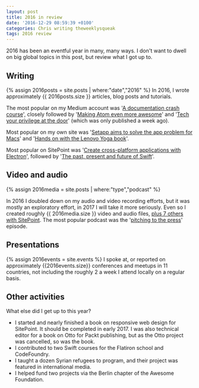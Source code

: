 ```yaml
---
layout: post
title: 2016 in review
date: '2016-12-29 08:59:39 +0100'
categories: Chris writing theweeklysqueak
tags: 2016 review
---
```


2016 has been an eventful year in many, many ways. I don't want to dwell on big global topics in this post, but review what I got up to.

## Writing

{% assign 2016posts = site.posts | where:"date","2016" %} In 2016, I wrote approximately {{ 2016posts.size }} articles, blog posts and tutorials.

The most popular on my Medium account was '[A documentation crash course](https://hackernoon.com/a-documentation-crash-course-45006a85c15c#.790b6ze0w)', closely followed by '[Making Atom even more awesome](https://hackernoon.com/making-atom-even-more-awesome-my-setup-e7a89969a876#.s2yhf3joo)' and '[Tech your privilege at the door](https://hackernoon.com/tech-your-privilege-at-the-door-5d8da0c41c6b#.eemgzrjyd)' (which was only published a week ago).

Most popular on my own site was '[Setapp aims to solve the app problem for Macs](https://www.gregariousmammal.com/setapp-aims-to-solve-the-app-problem-for-macs)' and '[Hands on with the Lenovo Yoga book](https://www.gregariousmammal.com/hands-on-with-the-yoga-book)'.

Most popular on SitePoint was '[Create cross-platform applications with Electron](https://www.sitepoint.com/desktop-node-apps-with-electron/)', followed by '[The past, present and future of Swift](https://www.sitepoint.com/the-past-present-and-future-of-swift/)'.

## Video and audio

{% assign 2016media = site.posts | where:"type","podcast" %}

In 2016 I doubled down on my audio and video recording efforts, but it was mostly an exploratory effort, in 2017 I will take it more seriously. Even so I created roughly {{ 2016media.size }} video and audio files, [plus 7 others with SitePoint](https://www.sitepoint.com/premium/users/ChrisWard). The most popular podcast was the '[pitching to the press](https://soundcloud.com/the-weekly-squeak/the-weekly-squeak-6th-august-pitching-your-idea-to-the-press)' episode.

## Presentations

{% assign 2016events = site.events %} I spoke at, or reported on approximately {{2016events.size}} conferences and meetups in 11 countries, not including the roughly 2 a week I attend locally on a regular basis.

## Other activities

What else did I get up to this year?

- I started and nearly finished a book on responsive web design for SitePoint. It should be completed in early 2017. I was also technical editor for a book on Otto for Packt publishing, but as the Otto project was cancelled, so was the book.
- I contributed to two Swift courses for the Flatiron school and CodeFoundry.
- I taught a dozen Syrian refugees to program, and their project was featured in international media.
- I helped fund two projects via the Berlin chapter of the Awesome Foundation.

